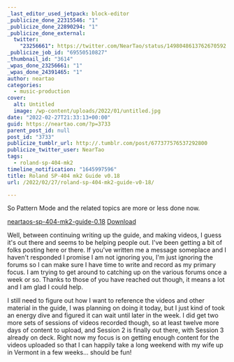 ```yaml
---
_last_editor_used_jetpack: block-editor
_publicize_done_22315546: "1"
_publicize_done_22890294: "1"
_publicize_done_external:
  twitter:
    "23256661": https://twitter.com/NearTao/status/1498048613762670592
_publicize_job_id: "69550510827"
_thumbnail_id: "3614"
_wpas_done_23256661: "1"
_wpas_done_24391465: "1"
author: neartao
categories:
  - music-production
cover:
  alt: Untitled
  image: /wp-content/uploads/2022/01/untitled.jpg
date: "2022-02-27T21:33:13+00:00"
guid: https://neartao.com/?p=3733
parent_post_id: null
post_id: "3733"
publicize_tumblr_url: http://.tumblr.com/post/677377576537292800
publicize_twitter_user: NearTao
tags:
  - roland-sp-404-mk2
timeline_notification: "1645997596"
title: Roland SP-404 mk2 Guide v0.18
url: /2022/02/27/roland-sp-404-mk2-guide-v0-18/

---
```

So Pattern Mode and the related topics are more or less done now.

[neartaos-sp-404-mk2-guide-0.18](/wp-content/uploads/2022/02/neartaos-sp-404-mk2-guide-0.18.pdf) [Download](/wp-content/uploads/2022/02/neartaos-sp-404-mk2-guide-0.18.pdf)

Well, between continuing writing up the guide, and making videos, I guess it's out there and seems to be helping people out. I've been getting a bit of folks posting here or there. If you've written me a message someplace and I haven't responded I promise I am not ignoring you, I'm just ignoring the forums so I can make sure I have time to write and record as my primary focus. I am trying to get around to catching up on the various forums once a week or so. Thanks to those of you have reached out though, it means a lot and I am glad I could help.

I still need to figure out how I want to reference the videos and other material in the guide, I was planning on doing it today, but I just kind of took an energy dive and figured it can wait until later in the week. I did get two more sets of sessions of videos recorded though, so at least twelve more days of content to upload, and Session 2 is finally out there, with Session 3 already on deck. Right now my focus is on getting enough content for the videos uploaded so that I can happily take a long weekend with my wife up in Vermont in a few weeks... should be fun!
